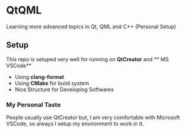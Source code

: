 # QtQML
Learning more advanced topics in Qt, QML and C++ (Personal Setup)

## Setup
This repo is setuped very well for running on **QtCreator** and ** MS VSCode**

- Using **clang-format**
- Using **CMake** for build system
- Nice Structure for Developing Softwares

### My Personal Taste
People usually use QtCreator but, I am very comfortable with Microsoft VSCode, so always I setup my environment to work in it.

